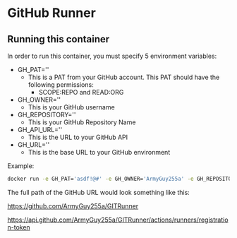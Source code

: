 # GitHub Runner

## Running this container
In order to run this container, you must specify 5 environment variables:
- GH_PAT=''
  - This is a PAT from your GitHub account. This PAT should have the following permissions:
    - SCOPE:REPO and READ:ORG
- GH_OWNER=''
  - This is your GitHub username
- GH_REPOSITORY=''
  - This is your GitHub Repository Name
- GH_API_URL=''
  - This is the URL to your GitHub API
- GH_URL=''
  - This is the base URL to your GitHub environment

Example:
```bash
docker run -e GH_PAT='asdf!@#' -e GH_OWNER='ArmyGuy255a' -e GH_REPOSITORY='GITRunner' -e GH_API_URL='https://github.com/api/v3/repos' -e GH_URL='https://github.com' armyguy255a/github-runner:latest
```

The full path of the GitHub URL would look something like this:

https://github.com/ArmyGuy255a/GITRunner

https://api.github.com/ArmyGuy255a/GITRunner/actions/runners/registration-token